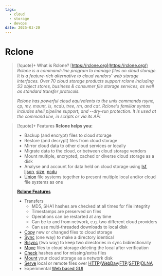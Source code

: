 ```yaml
---
tags:
  - cloud
  - storage
  - devops
date: 2025-03-20
---
```

# Rclone

> [!quote]+ What is Rclone? [https://rclone.org](https://rclone.org/)
> *Rclone is a command-line program to manage files on cloud storage. It is a feature-rich alternative to cloud vendors' web storage interfaces. Over 70 cloud storage products support rclone including S3 object stores, business & consumer file storage services, as well as standard transfer protocols.*
> 
> *Rclone has powerful cloud equivalents to the unix commands rsync, cp, mv, mount, ls, ncdu, tree, rm, and cat. Rclone's familiar syntax includes shell pipeline support, and --dry-run protection. It is used at the command line, in scripts or via its API.*

> [!quote]+ Features
> **Rclone helps you:**
> 
> - Backup (and encrypt) files to cloud storage
> - Restore (and decrypt) files from cloud storage
> - Mirror cloud data to other cloud services or locally
> - Migrate data to the cloud, or between cloud storage vendors
> - Mount multiple, encrypted, cached or diverse cloud storage as a disk
> - Analyse and account for data held on cloud storage using [lsf](https://rclone.org/commands/rclone_lsf/), [ljson](https://rclone.org/commands/rclone_lsjson/), [size](https://rclone.org/commands/rclone_size/), [ncdu](https://rclone.org/commands/rclone_ncdu/)
> - [Union](https://rclone.org/union/) file systems together to present multiple local and/or cloud file systems as one
> 
> **[Rclone Features](https://rclone.org/#features)**
> 
> - Transfers
>     - MD5, SHA1 hashes are checked at all times for file integrity
>     - Timestamps are preserved on files
>     - Operations can be restarted at any time
>     - Can be to and from network, e.g. two different cloud providers
>     - Can use multi-threaded downloads to local disk
> - [Copy](https://rclone.org/commands/rclone_copy/) new or changed files to cloud storage
> - [Sync](https://rclone.org/commands/rclone_sync/) (one way) to make a directory identical
> - [Bisync](https://rclone.org/bisync/) (two way) to keep two directories in sync bidirectionally
> - [Move](https://rclone.org/commands/rclone_move/) files to cloud storage deleting the local after verification
> - [Check](https://rclone.org/commands/rclone_check/) hashes and for missing/extra files
> - [Mount](https://rclone.org/commands/rclone_mount/) your cloud storage as a network disk
> - [Serve](https://rclone.org/commands/rclone_serve/) local or remote files over [HTTP](https://rclone.org/commands/rclone_serve_http/)/[WebDav](https://rclone.org/commands/rclone_serve_webdav/)/[FTP](https://rclone.org/commands/rclone_serve_ftp/)/[SFTP](https://rclone.org/commands/rclone_serve_sftp/)/[DLNA](https://rclone.org/commands/rclone_serve_dlna/)
> - Experimental [Web based GUI](https://rclone.org/gui/)

